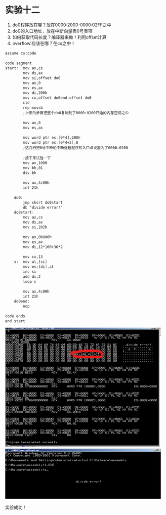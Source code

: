 # 实验十二
1. do0程序放在哪？放在0000:2000-0000:02FF之中
2. do0的入口地址，放在中断向量表0号表项
3. 如何获取代码长度？编译器来做！利用offset计算
4. overflow!应该在哪？在cs之中！
```
assume cs:code

code segment
start:  mov ax,cs
        mov ds,ax
        mov si,offset do0
        mov ax,0
        mov es,ax
        mov di,200h
        mov cx,offset do0end-offset do0
        cld
        rep movsb
        ;上面的步骤把整个do0复制到了0000:0200开始的内存空间之中

        mov ax,0
        mov es,ax

        mov word ptr es:[0*4],200h
        mov word ptr es:[0*4+2],0
        ;这几行把0号中断的中断处理程序的入口点设置为了0000:0200

        ;接下来试验一下
        mov ax,1000
        mov bh,01
        div bh

        mov ax,4c00h
        int 21h

    do0:
        jmp short do0start
        db "divide error!"
    do0start:
        mov ax,cs
        mov ds,ax
        mov si,202h

        mov ax,0b800h
        mov es,ax
        mov di,12*160+36*2

        mov cx,13
    s:  mov al,[si]
        mov es:[di],al
        inc si
        add di,2
        loop s

        mov ax,4c00h
        int 21h
    do0end:
        nop

code ends
end start
```
![Alt text](image-29.png)
![Alt text](image-30.png)


实验成功！